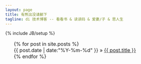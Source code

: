 ```yaml
---
layout: page
title: 有熊出没请躺下
tagline: di 技术博客 -- 看看书 & 读读码 & 爱妻/子 & 思人生
---
```

{% include JB/setup %}

<ul class="posts" style="list-style-type:none;font-size:16px">
  {% for post in site.posts %}
    <li><span>{{ post.date | date:"%Y-%m-%d" }}</span> &raquo; <a href="{{ BASE_PATH }}{{ post.url }}">{{ post.title }}</a></li>
  {% endfor %}
</ul>

